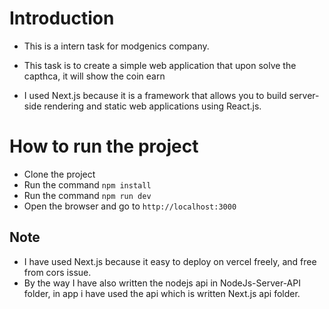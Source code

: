 # Introduction 
- This is a intern task for modgenics company.
- This task is to create a simple web application that upon solve the capthca, it will show the coin earn
 
- I used Next.js because it is a framework that allows you to build server-side rendering and static web applications using React.js.


# How to run the project
- Clone the project
- Run the command `npm install`
- Run the command `npm run dev`
- Open the browser and go to `http://localhost:3000`


## Note
- I have used Next.js because it easy to deploy on vercel freely, and free from cors issue.
- By the way I have also written the nodejs api in NodeJs-Server-API folder, in app i have used the api which is written Next.js api folder.